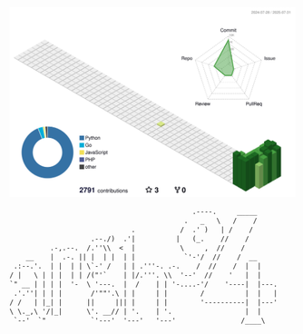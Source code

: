 

<!--
**tahmaseb73/Tahmaseb73** is a ✨ _special_ ✨ repository because its `README.md` (this file) appears on your GitHub profile.

Here are some ideas to get you started:

- 🔭 I’m currently working on ...
- 🌱 I’m currently learning ...
- 👯 I’m looking to collaborate on ...
- 🤔 I’m looking for help with ...
- 💬 Ask me about ...
- 📫 How to reach me: ...
- 😄 Pronouns: ...
- ⚡ Fun fact: ...
-->

<div align="center">
  <picture>
    <source media="(prefers-color-scheme: dark)" srcset="profile-3d-contrib/dark-theme.svg">
    <source media="(prefers-color-scheme: light)" srcset="profile-3d-contrib/light-theme.svg">
    <img src="profile-3d-contrib/light-theme.svg" alt="3D Contribution Graph">
  </picture>
</div>

```
                                             .----.     _____      
                                           .   _   \   /    /      
                              .           /  .' )   | /    /       
                    .--./)  .'|          |   (_.    //    /        
          .-,.--.  /.''\\  <  |           \     ,  //    /         
    __    |  .-. || |  | |  | |            `'-'/  //    /  __      
 .:--.'.  | |  | | \`-' /   | | .'''-. .-.    /  //    /  |  |     
/ |   \ | | |  | | /("'`    | |/.'''. \\  '--'  //    '   |  |     
`" __ | | | |  '-  \ '---.  |  /    | | '-....-'/    '----|  |---. 
 .'.''| | | |       /'""'.\ | |     | |        /          |  |   | 
/ /   | |_| |      ||     ||| |     | |        '----------|  |---' 
\ \._,\ '/|_|      \'. __// | '.    | '.                  |  |     
 `--'  `"           `'---'  '---'   '---'                /____\
```

